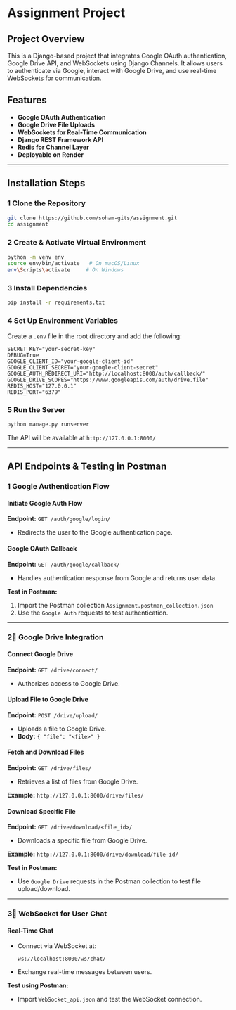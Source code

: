 # Assignment Project

## Project Overview
This is a Django-based project that integrates Google OAuth authentication, Google Drive API, and WebSockets using Django Channels. It allows users to authenticate via Google, interact with Google Drive, and use real-time WebSockets for communication.

## Features
- **Google OAuth Authentication**
- **Google Drive File Uploads**
- **WebSockets for Real-Time Communication**
- **Django REST Framework API**
- **Redis for Channel Layer**
- **Deployable on Render**

---

## Installation Steps

### **1 Clone the Repository**
```bash
git clone https://github.com/soham-gits/assignment.git
cd assignment
```

### **2 Create & Activate Virtual Environment**
```bash
python -m venv env
source env/bin/activate   # On macOS/Linux
env\Scripts\activate     # On Windows
```

### **3 Install Dependencies**
```bash
pip install -r requirements.txt
```

### **4 Set Up Environment Variables**
Create a `.env` file in the root directory and add the following:
```env
SECRET_KEY="your-secret-key"
DEBUG=True
GOOGLE_CLIENT_ID="your-google-client-id"
GOOGLE_CLIENT_SECRET="your-google-client-secret"
GOOGLE_AUTH_REDIRECT_URI="http://localhost:8000/auth/callback/"
GOOGLE_DRIVE_SCOPES="https://www.googleapis.com/auth/drive.file"
REDIS_HOST="127.0.0.1"
REDIS_PORT="6379"
```

### **5 Run the Server**
```bash
python manage.py runserver
```

The API will be available at `http://127.0.0.1:8000/`

---

## API Endpoints & Testing in Postman

### **1 Google Authentication Flow**
#### Initiate Google Auth Flow
**Endpoint:** `GET /auth/google/login/`
- Redirects the user to the Google authentication page.

#### Google OAuth Callback
**Endpoint:** `GET /auth/google/callback/`
- Handles authentication response from Google and returns user data.

**Test in Postman:**
1. Import the Postman collection `Assignment.postman_collection.json`
2. Use the `Google Auth` requests to test authentication.

---

### **2⃣ Google Drive Integration**
#### Connect Google Drive
**Endpoint:** `GET /drive/connect/`
- Authorizes access to Google Drive.

#### Upload File to Google Drive
**Endpoint:** `POST /drive/upload/`
- Uploads a file to Google Drive.
- **Body:** `{ "file": "<file>" }`

#### Fetch and Download Files
**Endpoint:** `GET /drive/files/`
- Retrieves a list of files from Google Drive.

**Example:** `http://127.0.0.1:8000/drive/files/`

#### Download Specific File
**Endpoint:** `GET /drive/download/<file_id>/`
- Downloads a specific file from Google Drive.

**Example:** `http://127.0.0.1:8000/drive/download/file-id/`

**Test in Postman:**
- Use `Google Drive` requests in the Postman collection to test file upload/download.

---

### **3⃣ WebSocket for User Chat**
#### Real-Time Chat
- Connect via WebSocket at:
  ```
  ws://localhost:8000/ws/chat/
  ```
- Exchange real-time messages between users.

**Test using Postman:**
- Import `WebSocket_api.json` and test the WebSocket connection.